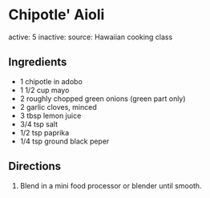 # Chipotle' Aioli
active: 5
inactive: 
source: Hawaiian cooking class
## Ingredients
* 1 chipotle in adobo
* 1 1/2 cup mayo
* 2 roughly chopped green onions (green part only)
* 2 garlic cloves, minced
* 3 tbsp lemon juice
* 3/4 tsp salt
* 1/2 tsp paprika
* 1/4 tsp ground black peper
## Directions
1. Blend in a mini food processor or blender until smooth.
